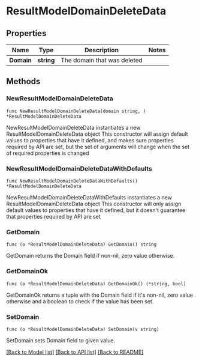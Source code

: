# ResultModelDomainDeleteData

## Properties

Name | Type | Description | Notes
------------ | ------------- | ------------- | -------------
**Domain** | **string** | The domain that was deleted | 

## Methods

### NewResultModelDomainDeleteData

`func NewResultModelDomainDeleteData(domain string, ) *ResultModelDomainDeleteData`

NewResultModelDomainDeleteData instantiates a new ResultModelDomainDeleteData object
This constructor will assign default values to properties that have it defined,
and makes sure properties required by API are set, but the set of arguments
will change when the set of required properties is changed

### NewResultModelDomainDeleteDataWithDefaults

`func NewResultModelDomainDeleteDataWithDefaults() *ResultModelDomainDeleteData`

NewResultModelDomainDeleteDataWithDefaults instantiates a new ResultModelDomainDeleteData object
This constructor will only assign default values to properties that have it defined,
but it doesn't guarantee that properties required by API are set

### GetDomain

`func (o *ResultModelDomainDeleteData) GetDomain() string`

GetDomain returns the Domain field if non-nil, zero value otherwise.

### GetDomainOk

`func (o *ResultModelDomainDeleteData) GetDomainOk() (*string, bool)`

GetDomainOk returns a tuple with the Domain field if it's non-nil, zero value otherwise
and a boolean to check if the value has been set.

### SetDomain

`func (o *ResultModelDomainDeleteData) SetDomain(v string)`

SetDomain sets Domain field to given value.



[[Back to Model list]](../README.md#documentation-for-models) [[Back to API list]](../README.md#documentation-for-api-endpoints) [[Back to README]](../README.md)


